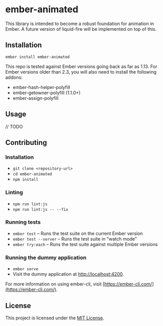 ember-animated
==============================================================================

This library is intended to become a robust foundation for animation in Ember.
A future version of liquid-fire will be implemented on top of this.

Installation
------------------------------------------------------------------------------

```
ember install ember-animated
```

This repo is tested against Ember versions going back as far as 1.13. For Ember
versions older than 2.3, you will also need to install the following addons:

- ember-hash-helper-polyfill
- ember-getowner-polyfill (1.1.0+)
- ember-assign-polyfill


Usage
------------------------------------------------------------------------------

// TODO


Contributing
------------------------------------------------------------------------------

### Installation

* `git clone <repository-url>`
* `cd ember-animated`
* `npm install`

### Linting

* `npm run lint:js`
* `npm run lint:js -- --fix`

### Running tests

* `ember test` – Runs the test suite on the current Ember version
* `ember test --server` – Runs the test suite in "watch mode"
* `ember try:each` – Runs the test suite against multiple Ember versions

### Running the dummy application

* `ember serve`
* Visit the dummy application at [http://localhost:4200](http://localhost:4200).

For more information on using ember-cli, visit [https://ember-cli.com/](https://ember-cli.com/).

License
------------------------------------------------------------------------------

This project is licensed under the [MIT License](LICENSE.md).
